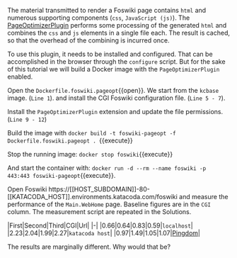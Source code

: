  The material transmitted to render a Foswiki page contains `html` and numerous supporting components (`css`, `JavaScript (js)`). The [PageOptimizerPlugin](https://foswiki.org/Extensions/PageOptimizerPlugin) performs some processing of the generated `html` and combines the `css` and `js` elements in a single file each. The result is cached, so that the overhead of the combining is incurred once.

 To use this plugin, it needs to be installed and configured. That can be accomplished in the browser through the `configure` script. But for the sake of this tutorial we will build a Docker image with the `PageOptimizerPlugin` enabled.

 Open the `Dockerfile.foswiki.pageopt`{{open}}. We start from the `kcbase` image. (`Line 1`). and install the CGI Foswiki configuration file. (`Line 5 - 7`).

 Install the `PageOptimizerPlugin` extension and update the file permissions. (`Line 9 - 12`)

 Build the image with `docker build -t foswiki-pageopt -f Dockerfile.foswiki.pageopt . `{{execute}}

 Stop the running image: `docker stop foswiki`{{execute}}

 And start the container with: `docker run -d --rm --name foswiki -p 443:443 foswiki-pageopt`{{execute}}.

 Open Foswiki https://[[HOST_SUBDOMAIN]]-80-[[KATACODA_HOST]].environments.katacoda.com/foswiki and measure the performance of the `Main.WebHome` page. Baseline figures are in the `CGI` column. The measurement script are repeated in the Solutions.

|First|Second|Third|CGI|Url|
|-|
|0.66|0.64|0.83|0.59|`localhost`|
|2.23|2.04|1.99|2.27|`katacoda host`|
|0.97|1.49|1.05|1.07|[Pingdom](../../..)|

 The results are marginally different. Why would that be?

